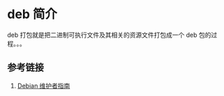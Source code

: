 # deb 简介
deb 打包就是把二进制可执行文件及其相关的资源文件打包成一个 deb 包的过程。。。

## 参考链接
1. [Debian 维护者指南](https://www.debian.org/doc/manuals/debmake-doc/index.zh-cn.html)